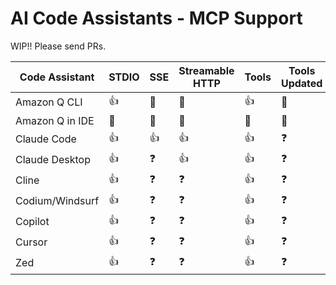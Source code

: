 # AI Code Assistants - MCP Support

WIP!! Please send PRs.

| Code Assistant  | STDIO | SSE | Streamable HTTP | Tools | Tools Updated | Resources | Prompts | Roots | Sampling |
|-----------------|-------|-----|-----------------|-------|---------------|-----------|---------|-------|----------|
| Amazon Q CLI    | 👍 | 🚫 | 🚫 | 👍 | 🚫 | 🚫 | 👍 | 🚫 | 🚫 |
| Amazon Q in IDE | 🚫 | 🚫 | 🚫 | 🚫 | 🚫 | 🚫 | 🚫 | 🚫 | 🚫 |
| Claude Code     | 👍 | 👍 | 👍 | 👍 | ❓ | ❓ | 👍 | ❓ | ❓ |
| Claude Desktop  | 👍 | ❓ | 👍 | 👍 | ❓ | 👍 | ❓ | ❓ | ❓ |
| Cline           | 👍 | ❓ | ❓ | 👍 | ❓ | 👍 | ❓ | ❓ | ❓ |
| Codium/Windsurf | 👍 | ❓ | ❓ | 👍 | ❓ | ❓ | ❓ | ❓ | ❓ |
| Copilot         | 👍 | ❓ | ❓ | 👍 | ❓ | ❓ | ❓ | 👍 | ❓ |
| Cursor          | 👍 | ❓ | ❓ | 👍 | ❓ | ❓ | ❓ | ❓ | ❓ |
| Zed             | 👍 | ❓ | ❓ | 👍 | ❓ | ❓ | 👍 | ❓ | ❓ |
